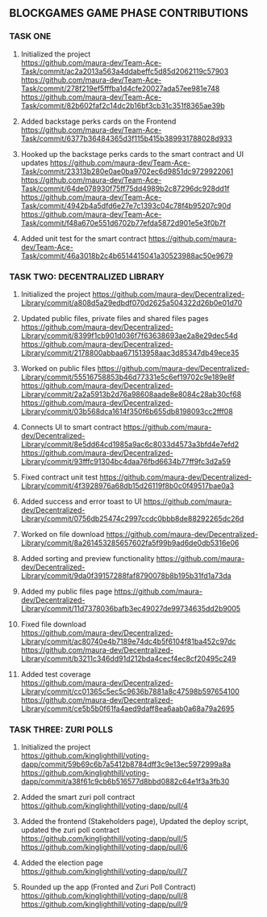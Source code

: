 ## BLOCKGAMES GAME PHASE CONTRIBUTIONS

### TASK ONE
1. Initialized the project <br>
https://github.com/maura-dev/Team-Ace-Task/commit/ac2a2013a563a4ddabeffc5d85d2062119c57903
https://github.com/maura-dev/Team-Ace-Task/commit/278f219ef5fffba1d4cfe20027ada57ee981e748
https://github.com/maura-dev/Team-Ace-Task/commit/82b602faf2c14dc2b16bf3cb31c351f8365ae39b

2. Added backstage perks cards on the Frontend
https://github.com/maura-dev/Team-Ace-Task/commit/6377b36484365d3f115b415b389931788028d933

3. Hooked up the backstage perks cards to the smart contract and UI updates
https://github.com/maura-dev/Team-Ace-Task/commit/23313b280e0ae0ba9702ec6d9851dc9729922061
https://github.com/maura-dev/Team-Ace-Task/commit/64de078930f75ff75dd4989b2c87296dc928dd1f
https://github.com/maura-dev/Team-Ace-Task/commit/4942b4a5dfd6e27e7c1393c04c78f4b95207c90d
https://github.com/maura-dev/Team-Ace-Task/commit/f48a670e551d6702b77efda5872d901e5e3f0b7f

4. Added unit test for the smart contract
https://github.com/maura-dev/Team-Ace-Task/commit/46a3018b2c4b6514415041a30523988ac50e9679

### TASK TWO: DECENTRALIZED LIBRARY
1. Initialized the project
https://github.com/maura-dev/Decentralized-Library/commit/a808d5a29edbdf070d2625a504322d26b0e01d70

1. Updated public files, private files and shared files pages
https://github.com/maura-dev/Decentralized-Library/commit/8399f1cb901d036f7f63638693ae2a8e29dec54d
https://github.com/maura-dev/Decentralized-Library/commit/2178800abbaa671513958aac3d85347db49ece35

3. Worked on public files
https://github.com/maura-dev/Decentralized-Library/commit/55516758853b46d77331e5c6ef19702c9e189e8f
https://github.com/maura-dev/Decentralized-Library/commit/2a2a5913b2d76a98608aade8e8084c28ab30cf68
https://github.com/maura-dev/Decentralized-Library/commit/03b568dca1614f350f6b655db8198093cc2fff08

4. Connects UI to smart contract
https://github.com/maura-dev/Decentralized-Library/commit/8e5dd64cd1985a9ac6c8033d4573a3bfd4e7efd2
https://github.com/maura-dev/Decentralized-Library/commit/93fffc91304bc4daa76fbd6634b77ff9fc3d2a59

5. Fixed contract unit test
https://github.com/maura-dev/Decentralized-Library/commit/4f3928976a68db15d26119f8b0c0f49517bae0a3

6. Added success and error toast to UI
https://github.com/maura-dev/Decentralized-Library/commit/0756db25474c2997ccdc0bbb8de88292265dc26d

7. Worked on file download
https://github.com/maura-dev/Decentralized-Library/commit/8a261453285657602fa5f99b9ad6de0db5316e06

8. Added sorting and preview functionality
https://github.com/maura-dev/Decentralized-Library/commit/9da0f39157288faf8790078b8b195b31fd1a73da

9. Added my public files page
https://github.com/maura-dev/Decentralized-Library/commit/11d7378036bafb3ec49027de99734635dd2b9005

10. Fixed file download <br>
https://github.com/maura-dev/Decentralized-Library/commit/ac80740e4b7189e74dc4b5f6104f81ba452c97dc
https://github.com/maura-dev/Decentralized-Library/commit/b3211c346dd91d212bda4cecf4ec8cf20495c249

11. Added test coverage <br>
https://github.com/maura-dev/Decentralized-Library/commit/cc01365c5ec5c9636b7881a8c47598b597654100
https://github.com/maura-dev/Decentralized-Library/commit/ce5b5b0f61fa4aed9daff8ea6aab0a68a79a2695
### TASK THREE: ZURI POLLS
1. Initialized the project  <br>
https://github.com/kinglighthill/voting-dapp/commit/59b69c6b7a5412b8784dff3c9e13ec5972999a8a
https://github.com/kinglighthill/voting-dapp/commit/a38f61c9cb6b516577d8bbd0882c64e1f3a3fb30

2. Added the smart zuri poll contract <br>
https://github.com/kinglighthill/voting-dapp/pull/4

3. Added the frontend (Stakeholders page), Updated the deploy script, updated the zuri poll contract <br>
https://github.com/kinglighthill/voting-dapp/pull/5 <br>
https://github.com/kinglighthill/voting-dapp/pull/6

4. Added the election page <br>
https://github.com/kinglighthill/voting-dapp/pull/7

5. Rounded up the app (Fronted and Zuri Poll Contract) <br>
https://github.com/kinglighthill/voting-dapp/pull/8 <br>
https://github.com/kinglighthill/voting-dapp/pull/9
